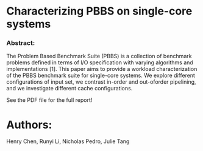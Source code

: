 # Characterizing PBBS on single-core systems

### Abstract:

The Problem Based Benchmark Suite (PBBS) is a collection of benchmark problems defined in terms of I/O specification
with varying algorithms and implementations [1]. This paper
aims to provide a workload characterization of the PBBS
benchmark suite for single-core systems. We explore different
configurations of input set, we contrast in-order and out-oforder pipelining, and we investigate different cache configurations.

See the PDF file for the full report!

# Authors:
Henry Chen, Runyi Li, Nicholas Pedro, Julie Tang
